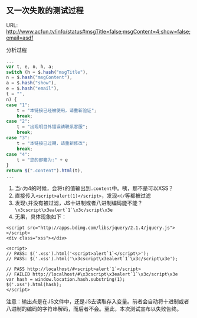 ## 又一次失败的测试过程

URL: http://www.acfun.tv/info/status#msgTitle=false;msgContent=4;show=false;email=asdf

分析过程

```js
...
var t, e, n, h, a;
switch (h = $.hash("msgTitle"),
n = $.hash("msgContent"),
a = $.hash("show"),
e = $.hash("email"),
t = "",
n) {
case "1":
    t = "本链接已经被使用，请重新验证";
    break;
case "2":
    t = "出现明目外错误请联系客服";
    break;
case "3":
    t = "本链接已过期，请重新修改";
    break;
case "4":
    t = "您的邮箱为:" + e
}
return $(".content").html(t),
...
```

1. 当`n`为4的时候，会将`t`的值输出到`.content`中。咦，那不是可以XSS？
2. 直接传入`<script>alert(1)</script>`，发现`<(/`等都被过滤
3. 发现`\`并没有被过滤，JS十进制或者八进制编码能不能？```\x3cscript\x3ealert`1`\x3c/script\x3e```
4. 无果，具体现象如下：

```
<script src="http://apps.bdimg.com/libs/jquery/2.1.4/jquery.js"></script>
<div class="xss"></div>

<script>
// PASS: $('.xss').html('<script>alert`1`</script\>'); 
// PASS: $('.xss').html('\x3cscript\x3ealert`1`\x3c/script\x3e');

// PASS http://localhost/#<script>alert`1`</script>
// FAILED http://localhost/#\x3cscript\x3ealert`1`\x3c/script\x3e
var hash = window.location.hash.substring(1);
$('.xss').html(hash);
</script>
```

注意：输出点是在JS文件中，还是JS去读取存入变量。前者会自动将十进制或者八进制的编码的字符串解码，而后者不会。至此，本次测试宣布以失败告终。
